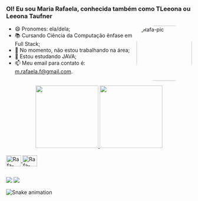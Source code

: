 ### OI! Eu sou Maria Rafaela, conhecida também como TLeeona ou Leeona Taufner

<div>
<img align="right" alt="Rafa-pic" height="150" style="border-radius:50px;" src="https://media.discordapp.net/attachments/747684383426609172/987450138467397662/download20220605162149.png?width=427&height=427">
</div>

- 😄 Pronomes: ela/dela;
- 📚 Cursando Ciência da Computação ênfase em Full Stack;
- 🔭 No momento, não estou trabalhando na área;
- 🌱 Estou estudando JAVA;
- 📫 Meu email para contato é: m.rafaela.f@gmail.com.

##
 
<div align="center">
  <a href="https://github.com/TLeeona">
  <img height="170em" src="https://github-readme-stats.vercel.app/api?username=tleeona&show_icons=true&theme=merko&include_all_commits=true&count_private=true"/>
  <img height="170em" src="https://github-readme-stats.vercel.app/api/top-langs/?username=tleeona&layout=compact&langs_count=7&theme=merko"/>
</div>
  
<div style="display: inline_block"><br>
  <img align="center" alt="Rafa-Java" height="30" width="40" src="https://cdn.jsdelivr.net/gh/devicons/devicon/icons/java/java-plain-wordmark.svg">
  <img align="center" alt="Rafa-Canvas" height="30" width="40" src="https://cdn.jsdelivr.net/gh/devicons/devicon/icons/canva/canva-original.svg">
</div>
  
  ##
  
<div>
  <a href = "mailto:m.rafaela.f@gmail.com"><img src="https://img.shields.io/badge/-Gmail-%23333?style=for-the-badge&logo=gmail&logoColor=white" target="_blank"></a>
  <a href="https://www.linkedin.com/in/maria-rafaela-barbosa-a4a07a12a/" target="_blank"><img src="https://img.shields.io/badge/-LinkedIn-%230077B5?style=for-the-badge&logo=linkedin&logoColor=white" target="_blank"></a> 
  
  ![Snake animation](https://github.com/TLeeona/TLeeona/blob/output/github-contribution-grid-snake.svg)
  
</div>
